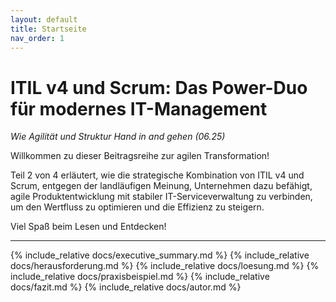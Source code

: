 ```yaml
---
layout: default
title: Startseite
nav_order: 1
---
```


# ITIL v4 und Scrum: Das Power-Duo für modernes IT-Management
*Wie Agilität und Struktur Hand in and gehen (06.25)* 

Willkommen zu dieser Beitragsreihe zur agilen Transformation!

Teil 2 von 4 erläutert, wie die strategische Kombination von ITIL v4 und Scrum, entgegen der landläufigen Meinung, Unternehmen dazu befähigt, agile Produktentwicklung mit stabiler IT-Serviceverwaltung zu verbinden, um den Wertfluss zu optimieren und die Effizienz zu steigern.

Viel Spaß beim Lesen und Entdecken!

----
{% include_relative docs/executive_summary.md %}
{% include_relative docs/herausforderung.md %}
{% include_relative docs/loesung.md %}
{% include_relative docs/praxisbeispiel.md %}
{% include_relative docs/fazit.md %}
{% include_relative docs/autor.md %}